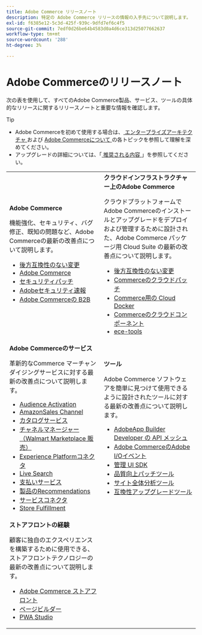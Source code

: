 ```yaml
---
title: Adobe Commerce リリースノート
description: 特定の Adobe Commerce リリースの情報の入手先について説明します。
exl-id: f6385e12-5c3d-425f-939c-9dfd7ef6c4f5
source-git-commit: 7edf0d26be64b4583d0a4d6ce313d25077662637
workflow-type: tm+mt
source-wordcount: '288'
ht-degree: 3%

---
```



# Adobe Commerceのリリースノート

次の表を使用して、すべてのAdobe Commerce製品、サービス、ツールの具体的なリリースに関するリリースノートと重要な情報を確認します。

>[!TIP]
>
>- Adobe Commerceを初めて使用する場合は、[ エンタープライズアーキテクチャ ](../../implementation-playbook/architecture/enterprise-blueprint.md) および [Adobe Commerceについて ](https://experienceleague.adobe.com/en/docs/commerce-admin/start/about) の各トピックを参照して理解を深めてください。
>- アップグレードの詳細については、「[ 推奨される内容 ](../../upgrade/resources/recommended-reading.md)」を参照してください。

<table>
  <tbody>
    <tr>
      <td><strong>Adobe Commerce</strong>
        <p>機能強化、セキュリティ、バグ修正、既知の問題など、Adobe Commerceの最新の改善点について説明します。</p>
          <ul>
            <li><a href="https://developer.adobe.com/commerce/php/development/backward-incompatible-changes/">後方互換性のない変更</a></li>
            <li><a href="commerce/overview.md">Adobe Commerce</a></li>
            <li><a href="security/overview.md">セキュリティパッチ</a></li>
            <li><a href="https://helpx.adobe.com/security/products/magento.html">Adobeセキュリティ速報</a></li>
            <li><a href="https://experienceleague.adobe.com/docs/commerce-admin/b2b/release-notes.html">Adobe Commerceの B2B</a></li>
          </ul>
        </td>
      <td><strong> クラウドインフラストラクチャー上のAdobe Commerce</strong>
        <p>クラウドプラットフォームでAdobe Commerceのインストールとアップグレードをデプロイおよび管理するために設計された、Adobe Commerce パッケージ用 Cloud Suite の最新の改善点について説明します。</p>
          <ul>
            <li><a href="https://devdocs.magento.com/cloud/release-notes/backward-incompatible-changes.html">後方互換性のない変更</a></li>
            <li><a href="https://devdocs.magento.com/cloud/release-notes/mcp-release-notes.html">Commerceのクラウドパッチ</a></li>
            <li><a href="https://devdocs.magento.com/cloud/release-notes/mcd-release-notes.html">Commerce用の Cloud Docker</a></li>
            <li><a href="https://devdocs.magento.com/cloud/release-notes/mcc-release-notes.html">Commerceのクラウドコンポーネント</a></li>
            <li><a href="https://devdocs.magento.com/cloud/release-notes/ece-release-notes.html">ece-tools</a></li>
          </ul>
      </td>
    </tr>
    <tr>
      <td><strong>Adobe Commerceのサービス </strong>
        <p>革新的なCommerce マーチャンダイジングサービスに対する最新の改善点について説明します。</p>
          <ul>
            <li><a href="https://experienceleague.adobe.com/docs/commerce-admin/customers/audience-activation.html">Audience Activation</a></li>
            <li><a href="https://experienceleague.adobe.com/docs/commerce-channels/amazon/release-notes.html">AmazonSales Channel</a></li>
            <li><a href="https://experienceleague.adobe.com/docs/commerce-merchant-services/catalog-service/release-notes.html">カタログサービス</a></li>
            <li><a href="https://experienceleague.adobe.com/docs/commerce-channels/channel-manager/release-notes.html">チャネルマネージャー（Walmart Marketplace 販売）</a></li>
            <li><a href="https://experienceleague.adobe.com/docs/commerce-merchant-services/experience-platform-connector/release-notes.html">Experience Platformコネクタ</a></li>
            <li><a href="https://experienceleague.adobe.com/docs/commerce-merchant-services/live-search/release-notes.html">Live Search</a></li>
            <li><a href="https://experienceleague.adobe.com/docs/commerce-merchant-services/payment-services/release-notes.html">支払いサービス</a></li>
            <li><a href="https://experienceleague.adobe.com/docs/commerce-merchant-services/product-recommendations/release-notes.html">製品のRecommendations</a></li>
            <li><a href="https://experienceleague.adobe.com/docs/commerce-merchant-services/user-guides/integration-services/saas.html">サービスコネクタ</a></li>
            <li><a href="https://experienceleague.adobe.com/docs/commerce-merchant-services/store-fulfillment/release-notes.html?lang=en">Store Fulfillment</a></li>
          </ul>
        </td>
      <td><strong> ツール </strong>
        <p>Adobe Commerce ソフトウェアを簡単に見つけて使用できるように設計されたツールに対する最新の改善点について説明します。</p>
          <ul>
            <li><a href="https://developer.adobe.com/graphql-mesh-gateway/">AdobeApp Builder Developer の API メッシュ</a></li>
            <li><a href="https://developer.adobe.com/commerce/events/get-started/release-notes/">Adobe CommerceのAdobe I/Oイベント</a></li>
            <li><a href="https://developer.adobe.com/commerce/extensibility/admin-ui-sdk/release-notes/">管理 UI SDK</a></li>
            <li><a href="../../tools/quality-patches-tool/release-notes.md">品質向上パッチツール</a></li>
            <li><a href="../../tools/site-wide-analysis-tool/intro.md">サイト全体分析ツール</a></li>
            <li><a href="../../upgrade/upgrade-compatibility-tool/overview.md">互換性アップグレードツール</a></li>
          </ul>
      </td>
    </tr>
    <tr>
       <td><strong> ストアフロントの経験 </strong>
        <p>顧客に独自のエクスペリエンスを構築するために使用できる、ストアフロントテクノロジーの最新の改善点について説明します。</p>
          <ul>
            <li><a href="https://experienceleague.adobe.com/developer/commerce/storefront/">Adobe Commerce ストアフロント</a></li>
            <li><a href="https://experienceleague.adobe.com/docs/commerce-admin/page-builder/release-notes.html">ページビルダー</a></li>
            <li><a href="https://github.com/magento/pwa-studio/releases/latest">PWA Studio</a></li>
          </ul>
      </td>
      <td></td>
    </tr>
  </tbody>
</table>
